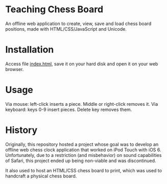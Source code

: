 # Teaching Chess Board
An offline web application to create, view, save and load chess
board positions, made with HTML/CSS/JavaScript and Unicode.

# Installation
Access file
[index.html](https://raw.githubusercontent.com/awvalenti/teaching-chess-board/master/index.html),
save it on your hard disk and open it on your web browser.

# Usage
Via mouse: left-click inserts a piece. Middle or right-click removes it.
Via keyboard: keys 0-9 insert pieces. Delete key removes them.

# History
Originally, this repository hosted a project whose goal was to develop an
offline web chess clock application that worked on iPod Touch with iOS 6.
Unfortunately, due to a restriction (and misbehavior) on sound capabilities
of Safari, this project ended up being non-viable and was discontinued.

It also used to host an HTML/CSS chess board to print, which was used to
handcraft a physical chess board.
